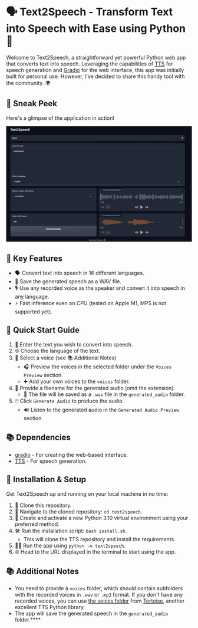 # 🗣️ Text2Speech - Transform Text into Speech with Ease using Python 🐍

Welcome to Text2Speech, a straightforward yet powerful Python web app that converts text into speech. Leveraging the capabilities of [TTS](https://github.com/coqui-ai/TTS) for speech generation and [Gradio](https://www.gradio.app) for the web interface, this app was initially built for personal use. However, I've decided to share this handy tool with the community. 🌍

## 📸 Sneak Peek

Here's a glimpse of the application in action!

![App Screenshot](assets/screenshot.png)

## 🌟 Key Features

- 🗣️ Convert text into speech in 16 different languages.
- 💾 Save the generated speech as a WAV file.
- 🎙️ Use any recorded voice as the speaker and convert it into speech in any language.
- ⚡ Fast inference even on CPU (tested on Apple M1, MPS is not supported yet).

## 🚀 Quick Start Guide
1. 📝 Enter the text you wish to convert into speech.
2. 🌐 Choose the language of the text.
3. 📂 Select a voice (see 📚 Additional Notes)
    - 🎧 Preview the voices in the selected folder under the `Voices Preview` section.
    - ➕ Add your own voices to the `voices` folder.
4. 📄 Provide a filename for the generated audio (omit the extension).
    - 🎵 The file will be saved as a `.wav` file in the `generated_audio` folder.
5. 🖱️ Click `Generate Audio` to produce the audio.
    - 🔊 Listen to the generated audio in the `Generated Audio Preview` section.

## 📚 Dependencies
- [gradio](https://www.gradio.app) - For creating the web-based interface.
- [TTS](https://github.com/coqui-ai/TTS) - For speech generation.

## 🔧 Installation & Setup

Get Text2Speech up and running on your local machine in no time:

1. 📂 Clone this repository.
2. 🚀 Navigate to the cloned repository: `cd text2speech`.
3. 🌱 Create and activate a new Python 3.10 virtual environment using your preferred method.
4. 🛠️ Run the installation script: `bash install.sh`.
   - This will clone the TTS repository and install the requirements.
5. 🏃‍♀️ Run the app using `python -m text2speech`.
6. 🌐 Head to the URL displayed in the terminal to start using the app.

## 📚 Additional Notes

- You need to provide a `voices` folder, which should contain subfolders with the recorded voices in `.wav` or `.mp3` format. If you don't have any recorded voices, you can use [the voices folder](https://github.com/neonbjb/tortoise-tts/tree/main/tortoise/voices) from [Tortoise](https://github.com/neonbjb/tortoise-tts), another excellent TTS Python library.
- The app will save the generated speech in the `generated_audio` folder.****